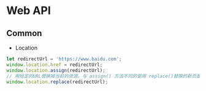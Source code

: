 # Web API 

<!-- toc -->

## Common

- Location
```javascript
let redirectUrl = 'https://www.baidu.com';
window.location.href = redirectUrl;
window.location.assign(redirectUrl);
// 用给定的URL替换掉当前的资源。与 assign() 方法不同的是用 replace()替换的新页面不会被保存在会话的历史 History中，这意味着用户将不能用后退按钮转到该页面。
window.location.replace(redirectUrl);
```

